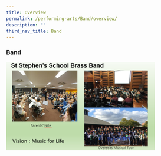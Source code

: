 ```yaml
---
title: Overview
permalink: /performing-arts/Band/overview/
description: ""
third_nav_title: Band
---
```

### Band

<img src="/images/bb1.png" style="width:80%">